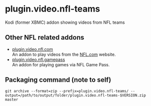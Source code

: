 plugin.video.nfl-teams
=======================

Kodi (former XBMC) addon showing videos from NFL teams


Other NFL related addons
------------------------
* [plugin.video.nfl.com](https://github.com/divingmule/plugin.video.nfl.com)  
  An addon to play videos from the [NFL.com](http://www.nfl.com/) website.
* [plugin.video.nfl.gamepass](https://github.com/Alexqw/xbmc-gamepass)  
  An addon for playing games via NFL Game Pass.


Packaging command (note to self)
--------------------------------
`git archive --format=zip --prefix=plugin.video.nfl-teams/ --output=/path/to/output/folder/plugin.video.nfl-teams-$VERSION.zip master`

